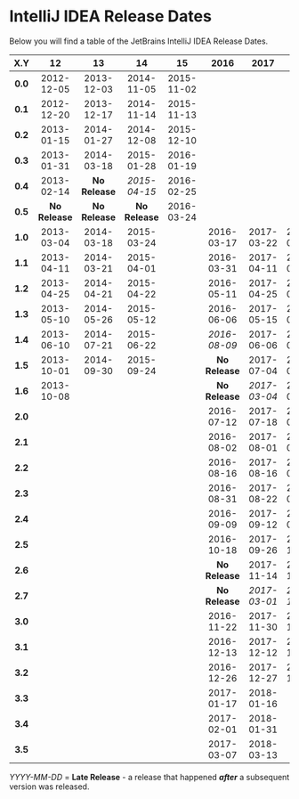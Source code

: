 # IntelliJ IDEA Release Dates
Below you will find a table of the JetBrains IntelliJ IDEA Release Dates.

|   X.Y   |       12       |       13       |       14       |       15       |      2016      |      2017      |      2018      |
|:-------:|:--------------:|:--------------:|:--------------:|:--------------:|:--------------:|:--------------:|:--------------:|
| **0.0** |   2012-12-05   |   2013-12-03   |   2014-11-05   |   2015-11-02   |                |                |                |
| **0.1** |   2012-12-20   |   2013-12-17   |   2014-11-14   |   2015-11-13   |                |                |                |
| **0.2** |   2013-01-15   |   2014-01-27   |   2014-12-08   |   2015-12-10   |                |                |                |
| **0.3** |   2013-01-31   |   2014-03-18   |   2015-01-28   |   2016-01-19   |                |                |                |
| **0.4** |   2013-02-14   | **No Release** |  _2015-04-15_  |   2016-02-25   |                |                |                |
| **0.5** | **No Release** | **No Release** | **No Release** |   2016-03-24   |                |                |                |
| **1.0** |   2013-03-04   |   2014-03-18   |   2015-03-24   |                |   2016-03-17   |   2017-03-22   |   2018-03-27   |
| **1.1** |   2013-04-11   |   2014-03-21   |   2015-04-01   |                |   2016-03-31   |   2017-04-11   |   2018-04-10   |
| **1.2** |   2013-04-25   |   2014-04-21   |   2015-04-22   |                |   2016-05-11   |   2017-04-25   |   2018-04-24   |
| **1.3** |   2013-05-10   |   2014-05-26   |   2015-05-12   |                |   2016-06-06   |   2017-05-15   |   2018-05-08   |
| **1.4** |   2013-06-10   |   2014-07-21   |   2015-06-22   |                |   _2016-08-09_ |   2017-06-06   |   2018-05-21   |
| **1.5** |   2013-10-01   |   2014-09-30   |   2015-09-24   |                | **No Release** |   2017-07-04   |   2018-06-13   |
| **1.6** |   2013-10-08   |                |                |                | **No Release** |  _2017-03-04_  |   2018-07-12   |
| **2.0** |                |                |                |                |   2016-07-12   |   2017-07-18   |   2018-07-24   |
| **2.1** |                |                |                |                |   2016-08-02   |   2017-08-01   |   2018-08-06   |
| **2.2** |                |                |                |                |   2016-08-16   |   2017-08-16   |   2018-08-20   |
| **2.3** |                |                |                |                |   2016-08-31   |   2017-08-22   |   2018-09-03   |
| **2.4** |                |                |                |                |   2016-09-09   |   2017-09-12   |   2018-09-17   |
| **2.5** |                |                |                |                |   2016-10-18   |   2017-09-26   |   2018-10-16   |
| **2.6** |                |                |                |                | **No Release** |   2017-11-14   |   2018-11-13   |
| **2.7** |                |                |                |                | **No Release** |  _2017-03-01_  |  _2018-11-26_  |
| **3.0** |                |                |                |                |   2016-11-22   |   2017-11-30   |   2018-11-20   |
| **3.1** |                |                |                |                |   2016-12-13   |   2017-12-12   |   2018-12-05   |
| **3.2** |                |                |                |                |   2016-12-26   |   2017-12-27   |   2018-12-18   |
| **3.3** |                |                |                |                |   2017-01-17   |   2018-01-16   |                |
| **3.4** |                |                |                |                |   2017-02-01   |   2018-01-31   |                |
| **3.5** |                |                |                |                |   2017-03-07   |   2018-03-13   |                |

_YYYY-MM-DD_ = **Late Release** - a release that happened ***after*** a subsequent version was released.
